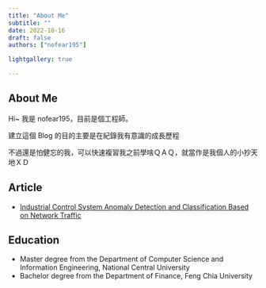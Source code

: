 ```yaml
---
title: "About Me"
subtitle: ""
date: 2022-10-16
draft: false
authors: ["nofear195"]

lightgallery: true

---
```


## About Me

Hi~ 我是 nofear195，目前是個工程師。

建立這個 Blog 的目的主要是在紀錄我有意識的成長歷程

不過還是怕健忘的我，可以快速複習我之前學啥ＱＡＱ，就當作是我個人的小抄天地ＸＤ

## Article

- [Industrial Control System Anomaly Detection and Classification Based on Network Traffic](https://ieeexplore.ieee.org/document/9758754)

## Education

- Master degree from the Department of Computer Science and
Information Engineering, National Central University
- Bachelor degree from the Department of Finance, Feng Chia University